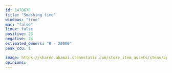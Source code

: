 ```yaml
---
id: 1478670
title: "Smashing time"
windows: "true"
mac: "false"
linux: false
positive: 23
negative: 24
estimated_owners: "0 - 20000"
peak_ccu: 1

image: https://shared.akamai.steamstatic.com/store_item_assets/steam/apps/1478670/header.jpg?t=1637167436
opinions:
---
```

